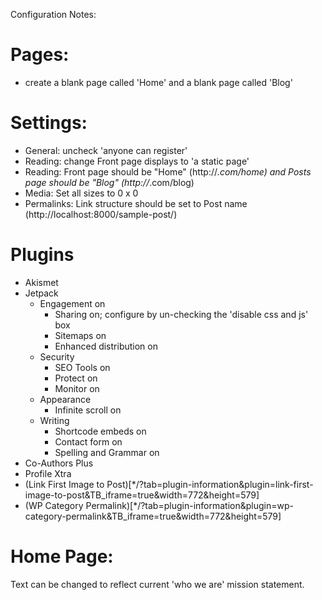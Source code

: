 Configuration Notes:

# Pages:

- create a blank page called 'Home' and a blank page called 'Blog'

# Settings: 

- General: uncheck 'anyone can register'
- Reading: change Front page displays to 'a static page'
- Reading: Front page should be "Home" (http://*.com/home) and Posts page should be "Blog" (http://*.com/blog)
- Media: Set all sizes to 0 x 0
- Permalinks: Link structure should be set to Post name (http://localhost:8000/sample-post/)

# Plugins

- Akismet
- Jetpack
  - Engagement on
    - Sharing on; configure by un-checking the 'disable css and js' box
    - Sitemaps on
    - Enhanced distribution on
  - Security
    - SEO Tools on
    - Protect on
    - Monitor on
  - Appearance
    - Infinite scroll on
  - Writing
    - Shortcode embeds on
    - Contact form on
    - Spelling and Grammar on
-   Co-Authors Plus
- Profile Xtra
- (Link First Image to Post)[*/?tab=plugin-information&plugin=link-first-image-to-post&TB_iframe=true&width=772&height=579]
- (WP Category Permalink)[*/?tab=plugin-information&plugin=wp-category-permalink&TB_iframe=true&width=772&height=579]

# Home Page:

Text can be changed to reflect current 'who we are' mission statement.
